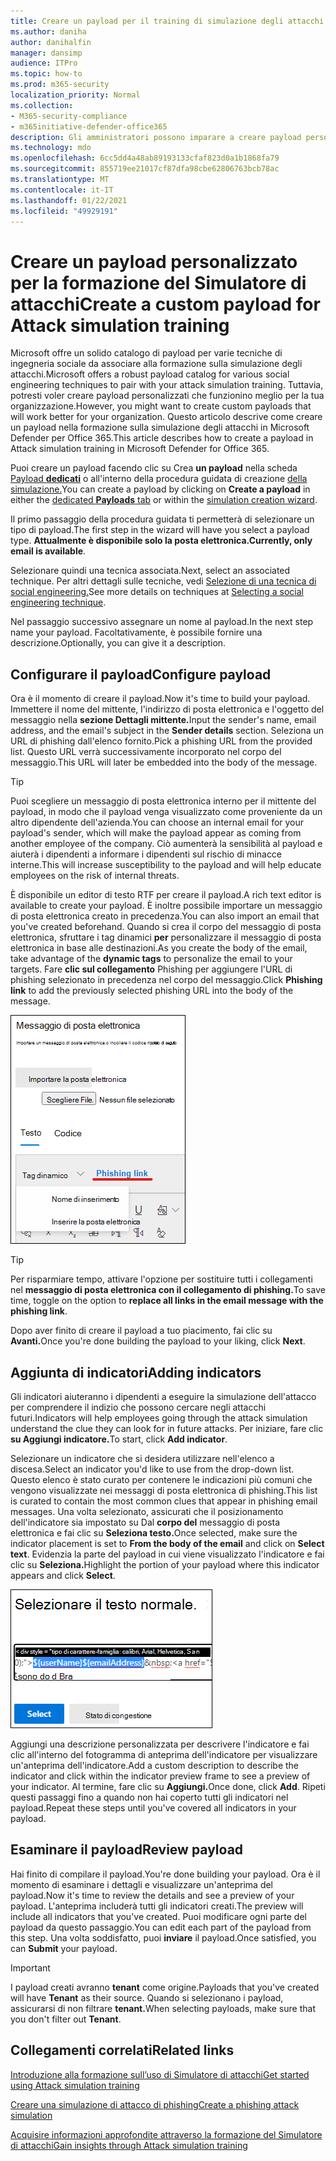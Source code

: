 ```yaml
---
title: Creare un payload per il training di simulazione degli attacchi
ms.author: daniha
author: danihalfin
manager: dansimp
audience: ITPro
ms.topic: how-to
ms.prod: m365-security
localization_priority: Normal
ms.collection:
- M365-security-compliance
- m365initiative-defender-office365
description: Gli amministratori possono imparare a creare payload personalizzati per la formazione sulla simulazione degli attacchi in Microsoft Defender per Office 365.
ms.technology: mdo
ms.openlocfilehash: 6cc5dd4a48ab89193133cfaf823d0a1b1868fa79
ms.sourcegitcommit: 855719ee21017cf87dfa98cbe62806763bcb78ac
ms.translationtype: MT
ms.contentlocale: it-IT
ms.lasthandoff: 01/22/2021
ms.locfileid: "49929191"
---
```

# <a name="create-a-custom-payload-for-attack-simulation-training"></a><span data-ttu-id="e5dd0-103">Creare un payload personalizzato per la formazione del Simulatore di attacchi</span><span class="sxs-lookup"><span data-stu-id="e5dd0-103">Create a custom payload for Attack simulation training</span></span>

<span data-ttu-id="e5dd0-104">Microsoft offre un solido catalogo di payload per varie tecniche di ingegneria sociale da associare alla formazione sulla simulazione degli attacchi.</span><span class="sxs-lookup"><span data-stu-id="e5dd0-104">Microsoft offers a robust payload catalog for various social engineering techniques to pair with your attack simulation training.</span></span> <span data-ttu-id="e5dd0-105">Tuttavia, potresti voler creare payload personalizzati che funzionino meglio per la tua organizzazione.</span><span class="sxs-lookup"><span data-stu-id="e5dd0-105">However, you might want to create custom payloads that will work better for your organization.</span></span> <span data-ttu-id="e5dd0-106">Questo articolo descrive come creare un payload nella formazione sulla simulazione degli attacchi in Microsoft Defender per Office 365.</span><span class="sxs-lookup"><span data-stu-id="e5dd0-106">This article describes how to create a payload in Attack simulation training in Microsoft Defender for Office 365.</span></span>

<span data-ttu-id="e5dd0-107">Puoi creare un payload facendo clic su Crea **un payload** nella scheda [Payload **dedicati**](https://security.microsoft.com/attacksimulator?viewid=payload) o all'interno della procedura guidata di creazione [della simulazione.](attack-simulation-training.md#selecting-a-payload)</span><span class="sxs-lookup"><span data-stu-id="e5dd0-107">You can create a payload by clicking on **Create a payload** in either the [dedicated **Payloads** tab](https://security.microsoft.com/attacksimulator?viewid=payload) or within the [simulation creation wizard](attack-simulation-training.md#selecting-a-payload).</span></span>

<span data-ttu-id="e5dd0-108">Il primo passaggio della procedura guidata ti permetterà di selezionare un tipo di payload.</span><span class="sxs-lookup"><span data-stu-id="e5dd0-108">The first step in the wizard will have you select a payload type.</span></span> <span data-ttu-id="e5dd0-109">**Attualmente è disponibile solo la posta elettronica.**</span><span class="sxs-lookup"><span data-stu-id="e5dd0-109">**Currently, only email is available**.</span></span>

<span data-ttu-id="e5dd0-110">Selezionare quindi una tecnica associata.</span><span class="sxs-lookup"><span data-stu-id="e5dd0-110">Next, select an associated technique.</span></span> <span data-ttu-id="e5dd0-111">Per altri dettagli sulle tecniche, vedi [Selezione di una tecnica di social engineering.](attack-simulation-training.md#selecting-a-social-engineering-technique)</span><span class="sxs-lookup"><span data-stu-id="e5dd0-111">See more details on techniques at [Selecting a social engineering technique](attack-simulation-training.md#selecting-a-social-engineering-technique).</span></span>

<span data-ttu-id="e5dd0-112">Nel passaggio successivo assegnare un nome al payload.</span><span class="sxs-lookup"><span data-stu-id="e5dd0-112">In the next step name your payload.</span></span> <span data-ttu-id="e5dd0-113">Facoltativamente, è possibile fornire una descrizione.</span><span class="sxs-lookup"><span data-stu-id="e5dd0-113">Optionally, you can give it a description.</span></span>

## <a name="configure-payload"></a><span data-ttu-id="e5dd0-114">Configurare il payload</span><span class="sxs-lookup"><span data-stu-id="e5dd0-114">Configure payload</span></span>

<span data-ttu-id="e5dd0-115">Ora è il momento di creare il payload.</span><span class="sxs-lookup"><span data-stu-id="e5dd0-115">Now it's time to build your payload.</span></span> <span data-ttu-id="e5dd0-116">Immettere il nome del mittente, l'indirizzo di posta elettronica e l'oggetto del messaggio nella **sezione Dettagli mittente.**</span><span class="sxs-lookup"><span data-stu-id="e5dd0-116">Input the sender's name, email address, and the email's subject in the **Sender details** section.</span></span> <span data-ttu-id="e5dd0-117">Seleziona un URL di phishing dall'elenco fornito.</span><span class="sxs-lookup"><span data-stu-id="e5dd0-117">Pick a phishing URL from the provided list.</span></span> <span data-ttu-id="e5dd0-118">Questo URL verrà successivamente incorporato nel corpo del messaggio.</span><span class="sxs-lookup"><span data-stu-id="e5dd0-118">This URL will later be embedded into the body of the message.</span></span>

> [!TIP]
> <span data-ttu-id="e5dd0-119">Puoi scegliere un messaggio di posta elettronica interno per il mittente del payload, in modo che il payload venga visualizzato come proveniente da un altro dipendente dell'azienda.</span><span class="sxs-lookup"><span data-stu-id="e5dd0-119">You can choose an internal email for your payload's sender, which will make the payload appear as coming from another employee of the company.</span></span> <span data-ttu-id="e5dd0-120">Ciò aumenterà la sensibilità al payload e aiuterà i dipendenti a informare i dipendenti sul rischio di minacce interne.</span><span class="sxs-lookup"><span data-stu-id="e5dd0-120">This will increase susceptibility to the payload and will help educate employees on the risk of internal threats.</span></span>

<span data-ttu-id="e5dd0-121">È disponibile un editor di testo RTF per creare il payload.</span><span class="sxs-lookup"><span data-stu-id="e5dd0-121">A rich text editor is available to create your payload.</span></span> <span data-ttu-id="e5dd0-122">È inoltre possibile importare un messaggio di posta elettronica creato in precedenza.</span><span class="sxs-lookup"><span data-stu-id="e5dd0-122">You can also import an email that you've created beforehand.</span></span> <span data-ttu-id="e5dd0-123">Quando si crea il corpo del messaggio di posta elettronica, sfruttare i tag dinamici **per** personalizzare il messaggio di posta elettronica in base alle destinazioni.</span><span class="sxs-lookup"><span data-stu-id="e5dd0-123">As you create the body of the email, take advantage of the **dynamic tags** to personalize the email to your targets.</span></span> <span data-ttu-id="e5dd0-124">Fare **clic sul collegamento** Phishing per aggiungere l'URL di phishing selezionato in precedenza nel corpo del messaggio.</span><span class="sxs-lookup"><span data-stu-id="e5dd0-124">Click **Phishing link** to add the previously selected phishing URL into the body of the message.</span></span>

![Collegamento di phishing e tag dinamici evidenziati nella creazione di payload per Microsoft Defender per Office 365](../../media/attack-sim-preview-payload-email-body.png)

> [!TIP]
> <span data-ttu-id="e5dd0-126">Per risparmiare tempo, attivare l'opzione per sostituire tutti i collegamenti nel **messaggio di posta elettronica con il collegamento di phishing.**</span><span class="sxs-lookup"><span data-stu-id="e5dd0-126">To save time, toggle on the option to **replace all links in the email message with the phishing link**.</span></span>

<span data-ttu-id="e5dd0-127">Dopo aver finito di creare il payload a tuo piacimento, fai clic su **Avanti.**</span><span class="sxs-lookup"><span data-stu-id="e5dd0-127">Once you're done building the payload to your liking, click **Next**.</span></span>

## <a name="adding-indicators"></a><span data-ttu-id="e5dd0-128">Aggiunta di indicatori</span><span class="sxs-lookup"><span data-stu-id="e5dd0-128">Adding indicators</span></span>

<span data-ttu-id="e5dd0-129">Gli indicatori aiuteranno i dipendenti a eseguire la simulazione dell'attacco per comprendere il indizio che possono cercare negli attacchi futuri.</span><span class="sxs-lookup"><span data-stu-id="e5dd0-129">Indicators will help employees going through the attack simulation understand the clue they can look for in future attacks.</span></span> <span data-ttu-id="e5dd0-130">Per iniziare, fare clic **su Aggiungi indicatore.**</span><span class="sxs-lookup"><span data-stu-id="e5dd0-130">To start, click **Add indicator**.</span></span>

<span data-ttu-id="e5dd0-131">Selezionare un indicatore che si desidera utilizzare nell'elenco a discesa.</span><span class="sxs-lookup"><span data-stu-id="e5dd0-131">Select an indicator you'd like to use from the drop-down list.</span></span> <span data-ttu-id="e5dd0-132">Questo elenco è stato curato per contenere le indicazioni più comuni che vengono visualizzate nei messaggi di posta elettronica di phishing.</span><span class="sxs-lookup"><span data-stu-id="e5dd0-132">This list is curated to contain the most common clues that appear in phishing email messages.</span></span> <span data-ttu-id="e5dd0-133">Una volta selezionato, assicurati che il posizionamento dell'indicatore sia impostato su Dal **corpo del** messaggio di posta elettronica e fai clic su **Seleziona testo.**</span><span class="sxs-lookup"><span data-stu-id="e5dd0-133">Once selected, make sure the indicator placement is set to **From the body of the email** and click on **Select text**.</span></span> <span data-ttu-id="e5dd0-134">Evidenzia la parte del payload in cui viene visualizzato l'indicatore e fai clic su **Seleziona.**</span><span class="sxs-lookup"><span data-stu-id="e5dd0-134">Highlight the portion of your payload where this indicator appears and click **Select**.</span></span>

![Testo evidenziato nel corpo del messaggio da aggiungere a un indicatore nel training di simulazione degli attacchi](../../media/attack-sim-preview-select-text.png)

<span data-ttu-id="e5dd0-136">Aggiungi una descrizione personalizzata per descrivere l'indicatore e fai clic all'interno del fotogramma di anteprima dell'indicatore per visualizzare un'anteprima dell'indicatore.</span><span class="sxs-lookup"><span data-stu-id="e5dd0-136">Add a custom description to describe the indicator and click within the indicator preview frame to see a preview of your indicator.</span></span> <span data-ttu-id="e5dd0-137">Al termine, fare clic su **Aggiungi.**</span><span class="sxs-lookup"><span data-stu-id="e5dd0-137">Once done, click **Add**.</span></span> <span data-ttu-id="e5dd0-138">Ripeti questi passaggi fino a quando non hai coperto tutti gli indicatori nel payload.</span><span class="sxs-lookup"><span data-stu-id="e5dd0-138">Repeat these steps until you've covered all indicators in your payload.</span></span>

## <a name="review-payload"></a><span data-ttu-id="e5dd0-139">Esaminare il payload</span><span class="sxs-lookup"><span data-stu-id="e5dd0-139">Review payload</span></span>

<span data-ttu-id="e5dd0-140">Hai finito di compilare il payload.</span><span class="sxs-lookup"><span data-stu-id="e5dd0-140">You're done building your payload.</span></span> <span data-ttu-id="e5dd0-141">Ora è il momento di esaminare i dettagli e visualizzare un'anteprima del payload.</span><span class="sxs-lookup"><span data-stu-id="e5dd0-141">Now it's time to review the details and see a preview of your payload.</span></span> <span data-ttu-id="e5dd0-142">L'anteprima includerà tutti gli indicatori creati.</span><span class="sxs-lookup"><span data-stu-id="e5dd0-142">The preview will include all indicators that you've created.</span></span> <span data-ttu-id="e5dd0-143">Puoi modificare ogni parte del payload da questo passaggio.</span><span class="sxs-lookup"><span data-stu-id="e5dd0-143">You can edit each part of the payload from this step.</span></span> <span data-ttu-id="e5dd0-144">Una volta soddisfatto, puoi **inviare** il payload.</span><span class="sxs-lookup"><span data-stu-id="e5dd0-144">Once satisfied, you can **Submit** your payload.</span></span>

> [!IMPORTANT]
> <span data-ttu-id="e5dd0-145">I payload creati avranno **tenant** come origine.</span><span class="sxs-lookup"><span data-stu-id="e5dd0-145">Payloads that you've created will have **Tenant** as their source.</span></span> <span data-ttu-id="e5dd0-146">Quando si selezionano i payload, assicurarsi di non filtrare **tenant.**</span><span class="sxs-lookup"><span data-stu-id="e5dd0-146">When selecting payloads, make sure that you don't filter out **Tenant**.</span></span>

## <a name="related-links"></a><span data-ttu-id="e5dd0-147">Collegamenti correlati</span><span class="sxs-lookup"><span data-stu-id="e5dd0-147">Related links</span></span>

[<span data-ttu-id="e5dd0-148">Introduzione alla formazione sull’uso di Simulatore di attacchi</span><span class="sxs-lookup"><span data-stu-id="e5dd0-148">Get started using Attack simulation training</span></span>](attack-simulation-training-get-started.md)

[<span data-ttu-id="e5dd0-149">Creare una simulazione di attacco di phishing</span><span class="sxs-lookup"><span data-stu-id="e5dd0-149">Create a phishing attack simulation</span></span>](attack-simulation-training.md)

[<span data-ttu-id="e5dd0-150">Acquisire informazioni approfondite attraverso la formazione del Simulatore di attacchi</span><span class="sxs-lookup"><span data-stu-id="e5dd0-150">Gain insights through Attack simulation training</span></span>](attack-simulation-training-insights.md)
